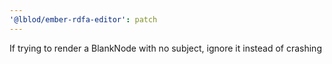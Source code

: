 ```yaml
---
'@lblod/ember-rdfa-editor': patch
---
```


If trying to render a BlankNode with no subject, ignore it instead of crashing
